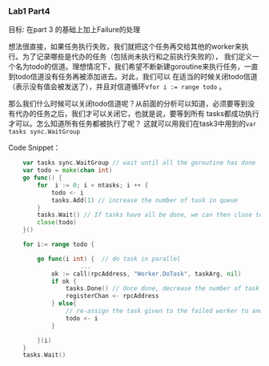 ### Lab1 Part4

目标: 在part 3 的基础上加上Failure的处理

想法很直接，如果任务执行失败，我们就把这个任务再交给其他的worker来执行。为了记录哪些是代办的任务（包括尚未执行和之前执行失败的），
我们定义一个名为todo的信道。理想情况下，我们希望不断新建goroutine来执行任务，一直到todo信道没有任务再被添加进去。对此，我们可以
在适当的时候关闭todo信道（表示没有值会被发送了），并且对信道循环v`for i := range todo` 。

那么我们什么时候可以关闭todo信道呢？从前面的分析可以知道，必须要等到没有代办的任务之后，我们才可以关闭它，也就是说，要等到所有
tasks都成功执行才可以。怎么知道所有任务都被执行了呢？ 这就可以用我们在task3中用到的`var tasks sync.WaitGroup`

Code Snippet：

```go
	var tasks sync.WaitGroup // wait until all the goroutine has done
	var todo = make(chan int)
	go func() {
		for  i := 0; i < ntasks; i ++ {
			todo <- i
			tasks.Add(1) // increase the number of task in queue
		}
		tasks.Wait() // If tasks have all be done, we can then close todo channel
		close(todo)
	}()

	for i:= range todo {

		go func(i int) {  // do task in parallel
                    ... 
			ok := call(rpcAddress, "Worker.DoTask", taskArg, nil)
			if ok {
				tasks.Done() // Once done, decrease the number of task in queueÇ
				registerChan <- rpcAddress
			} else{
				// re-assign the task given to the failed worker to another worker
				todo <- i
			}

		}(i)
	}
	tasks.Wait()
```
